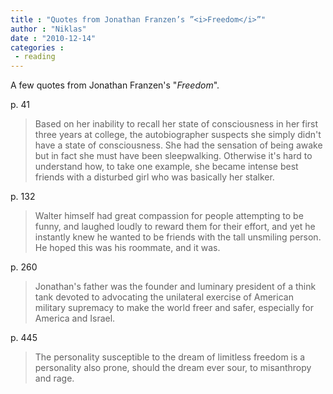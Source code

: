 ```yaml
---
title : "Quotes from Jonathan Franzen’s ”<i>Freedom</i>”"
author : "Niklas"
date : "2010-12-14"
categories : 
 - reading
---
```


A few quotes from Jonathan Franzen's "_Freedom_".

p. 41

> Based on her inability to recall her state of consciousness in her first three years at college, the autobiographer suspects she simply didn't have a state of consciousness. She had the sensation of being awake but in fact she must have been sleepwalking. Otherwise it's hard to understand how, to take one example, she became intense best friends with a disturbed girl who was basically her stalker.

p. 132

> Walter himself had great compassion for people attempting to be funny, and laughed loudly to reward them for their effort, and yet he instantly knew he wanted to be friends with the tall unsmiling person. He hoped this was his roommate, and it was.

p. 260

> Jonathan's father was the founder and luminary president of a think tank devoted to advocating the unilateral exercise of American military supremacy to make the world freer and safer, especially for America and Israel.

p. 445

> The personality susceptible to the dream of limitless freedom is a personality also prone, should the dream ever sour, to misanthropy and rage.
